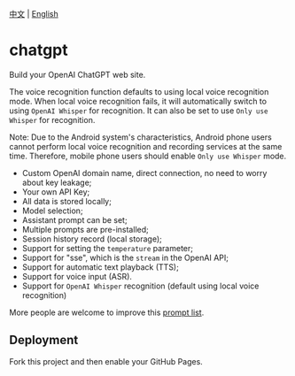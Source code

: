 [中文](README.md) | [English](README.en.md)

# chatgpt

Build your OpenAI ChatGPT web site.

The voice recognition function defaults to using local voice recognition mode. When local voice recognition fails, it will automatically switch to using `OpenAI Whisper` for recognition. It can also be set to use `Only use Whisper` for recognition.

Note: Due to the Android system's characteristics, Android phone users cannot perform local voice recognition and recording services at the same time. Therefore, mobile phone users should enable `Only use Whisper` mode.

- Custom OpenAI domain name, direct connection, no need to worry about key leakage;
- Your own API Key;
- All data is stored locally;
- Model selection;
- Assistant prompt can be set;
- Multiple prompts are pre-installed;
- Session history record (local storage);
- Support for setting the `temperature` parameter;
- Support for "sse", which is the `stream` in the OpenAI API;
- Support for automatic text playback (TTS);
- Support for voice input (ASR).
- Support for `OpenAI Whisper` recognition (default using local voice recognition)

More people are welcome to improve this [prompt list](https://github.com/excing/chatgpt/blob/main/prompts.json).

## Deployment

Fork this project and then enable your GitHub Pages.